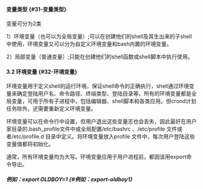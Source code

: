 #### 变量类型 {#31-变量类型}

变量可分为2类

1）环境变量（也可以为全局变量）;可以在创建他们的shell及其生出来的子shell中使用，环境变量又可以分为自定义环境变量和bash内置的环境变量。

2）局部变量（普通变量）;只能在创建他们的shell函数或shell脚本中执行使用。

#### 3.2 环境变量 {#32-环境变量}

环境变量用于定义shell的运行环境，保证shell命令的正确执行，shell通过环境变量来确定登陆用户名、命令路径、终端类型、登陆目录等，所有的环境变量都是全局变量，可用于所有子进程中，包括编辑器、shell脚本和各类应用。但crond计划任务除外，还需要重新定义环境变量。

环境变量可以在命令行中设置，但用户退出这些变量志也会丢失，因此最好在用户家目录的.bash\_profile文件中或全局配置/etc/bashrc 、/etc/profile 文件或者/etc/profile.d 目录中定义。将环境变量放入profile 文件中，每次用户登陆这些变量值都将初始化。

通常，所有环境变量均为大写。环境变量应用于用户进程前，都因该用export命令导出。

##### 例如：export OLDBOY=1 {#例如：export-oldboy1}




